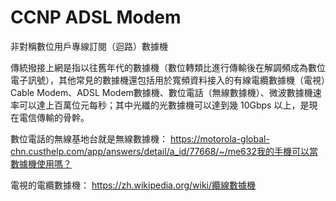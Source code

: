 # CCNP ADSL Modem
非對稱數位用戶專線訂閱（迴路）數據機

傳統撥接上網是指以往舊年代的數據機（數位轉類比進行傳輸後在解調頻成為數位電子訊號），其他常見的數據機還包括用於寬頻資料接入的有線電纜數據機（電視）Cable Modem、ADSL Modem數據機、數位電話（無線數據機）、微波數據機速率可以達上百萬位元每秒；其中光纖的光數據機可以達到幾 10Gbps 以上，是現在電信傳輸的骨幹。

數位電話的無線基地台就是無線數據機：
https://motorola-global-chn.custhelp.com/app/answers/detail/a_id/77668/~/me632我的手機可以當數據機使用嗎？

電視的電纜數據機：
https://zh.wikipedia.org/wiki/纜線數據機
